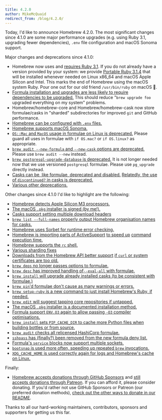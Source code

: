 ```yaml
---
title: 4.2.0
author: MikeMcQuaid
redirect_from: /blog/4.2.0/
---
```


Today, I'd like to announce Homebrew 4.2.0.
The most significant changes since 4.1.0 are some major performance upgrades (e.g. using Ruby 3.1, upgrading fewer dependencies), `.env` file configuration and macOS Sonoma support.

Major changes and deprecations since 4.1.0:

- Homebrew now uses and [requires Ruby 3.1](https://github.com/Homebrew/brew/pull/16294).
  If you do not already have a version provided by your system: we provide
  [Portable Ruby 3.1.4](https://github.com/Homebrew/brew/pull/16145) that will be installed whenever needed on
  Linux x86_64 and macOS Apple Silicon and Intel.
  This marks the end of Homebrew using the macOS system Ruby.
  Pour one out for our old friend `/usr/bin/ruby` on macOS 🍻.
- [Formula installation and upgrades are less likely to require dependencies to be upgraded.](https://github.com/Homebrew/brew/pull/15927)
  This should reduce "`brew upgrade foo` upgraded everything on my system" problems.
- Homebrew/homebrew-core and Homebrew/homebrew-cask now store formulae/casks in "sharded" subdirectories for improved `git` and GitHub performance.
- [Homebrew can be configured with `.env` files.](https://github.com/Homebrew/brew/pull/15787)
- [Homebrew supports macOS Sonoma.](https://github.com/Homebrew/brew/pull/16019)
- [`OS::Mac` and `MacOS` usage in formulae on Linux is deprecated.](https://github.com/Homebrew/brew/pull/16224)
  Please guard all uses in formulae with `if OS.mac?` or `if OS.linux?` as appropriate.
- [`brew audit --new-formula` and `--new-cask` options are deprecated.](https://github.com/Homebrew/brew/pull/16297)
  Please use `brew audit --new` instead.
- [`brew postgresql-upgrade-database` is deprecated.](https://github.com/Homebrew/brew/pull/15799)
  It is not longer needed now that we use versioned `postgresql` formulae.
  Please use `pg_upgrade` directly instead.
- [Casks can be, like formulae, deprecated and disabled.](https://github.com/Homebrew/brew/pull/16292)
  [Relatedly, the use of `discontinued?` in casks is deprecated.](https://github.com/Homebrew/brew/pull/16352)
- [Various other deprecations.](https://github.com/Homebrew/brew/pull/15632)


Other changes since 4.1.0 I'd like to highlight are the following:

- [Homebrew detects Apple Silicon M3 processors.](https://github.com/Homebrew/brew/pull/16278)
- [The macOS `.pkg` installer is signed (by me!).](https://github.com/Homebrew/brew/pull/15743)
- [Casks support setting multiple download headers](https://github.com/Homebrew/brew/pull/15602)
- [`brew list --full-names` properly output Homebrew organisation names for casks.](https://github.com/Homebrew/brew/pull/16328)
- [Homebrew uses Sorbet for runtime error checking.](https://github.com/Homebrew/brew/pull/15705)
- [Homebrew is importing parts of ActiveSupport](https://github.com/Homebrew/brew/pull/16184)
  [to speed up](https://github.com/Homebrew/brew/pull/16259)
  [command execution time.](https://github.com/Homebrew/brew/pull/16320)
- [Homebrew supports the `rc` shell.](https://github.com/Homebrew/brew/pull/16265)
- [Various sharding fixes](https://github.com/Homebrew/brew/pull/15811)
- [Downloads from the Homebrew API better support](https://github.com/Homebrew/brew/pull/16078)
  [if `curl` or system certificates are too old.](https://github.com/Homebrew/brew/pull/15895)
- [`brew deps` no longer passes options to formulae.](https://github.com/Homebrew/brew/pull/15922)
- [`brew desc` has improved handling of`--eval-all` with formulae.](https://github.com/Homebrew/brew/pull/16195)
- [`brew install` will upgrade already installed casks (to be consistent with formulae.)](https://github.com/Homebrew/brew/pull/15746)
- [`brew pin`'d formulae don't cause as many warnings or errors.](https://github.com/Homebrew/brew/pull/16301)
- [`brew setup-ruby` is a new command to just install Homebrew's Ruby, if needed.](https://github.com/Homebrew/brew/pull/16147)
- [`brew edit` will suggest tapping core repositories if untapped.](https://github.com/Homebrew/brew/pull/15740)
- [The macOS `.pkg` installer is a documented installation method.](https://github.com/Homebrew/brew/pull/15755)
- [Formula support `ENV.O3` again to allow passing `-O3` compiler optimisations.](https://github.com/Homebrew/brew/pull/15680)
- [`brew install` sets `PIP_CACHE_DIR` to cache more Python files when building bottles or from source.](https://github.com/Homebrew/brew/pull/16250)
- [`brew audit` checks all relicensed HashiCorp formulae.](https://github.com/Homebrew/brew/pull/15982)
- [`sshpass` has (finally?) been removed from the new formula deny list.](https://github.com/Homebrew/brew/pull/15979)
- [Formula's `service` blocks now support multiple sockets.](https://github.com/Homebrew/brew/pull/16026)
- [`bootsnap` is used more often, speeding up repeated `brew` invocations.](https://github.com/Homebrew/brew/pull/16062)
- [`XDG_CACHE_HOME` is used correctly again for logs and Homebrew's cache on Linux.](https://github.com/Homebrew/brew/pull/16161)

Finally:

- [Homebrew accepts donations through GitHub Sponsors](https://github.com/sponsors/Homebrew) and [still accepts donations through Patreon](https://www.patreon.com/homebrew). If you can afford it, please consider donating. If you'd rather not use GitHub Sponsors or Patreon (our preferred donation methods), [check out the other ways to donate in our README](https://github.com/Homebrew/brew/#donations).

Thanks to all our hard-working maintainers, contributors, sponsors and supporters for getting us this far.
